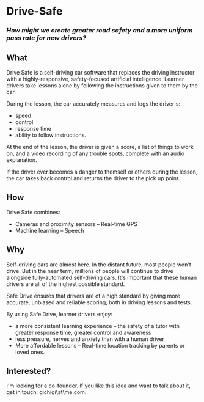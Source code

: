 # Drive-Safe

### _How might we create greater road safety and a more uniform pass rate for new drivers?_

## What
Drive Safe is a self-driving car software that replaces the driving instructor with a highly-responsive, safety-focused artificial intelligence. Learner drivers take lessons alone by following the instructions given to them by the car.

During the lesson, the car accurately measures and logs the driver's:
- speed
- control
- response time
- ability to follow instructions.

At the end of the lesson, the driver is given a score, a list of things to work on, and a video recording of any trouble spots, complete with an audio explanation. 

If the driver ever becomes a danger to themself or others during the lesson, the car takes back control and returns the driver to the pick up point. 

## How
Drive Safe combines:
- Cameras and proximity sensors 
– Real-time GPS
- Machine learning
– Speech

## Why
Self-driving cars are almost here. In the distant future, most people won't drive. But in the near term, millions of people will continue to drive alongside fully-automated self-driving cars. It's important that these human drivers are all of the highest possible standard. 

Safe Drive ensures that drivers are of a high standard by giving more accurate, unbiased and reliable scoring, both in driving lessons and tests.

By using Safe Drive, learner drivers enjoy:
- a more consistent learning experience 
– the safety of a tutor with greater response time, greater control and awareness
- less pressure, nerves and anxiety than with a human driver
- More affordable lessons
– Real-time location tracking by parents or loved ones. 

## Interested?
I'm looking for a co-founder. If you like this idea and want to talk about it, get in touch: gichigi\at\me.com.

